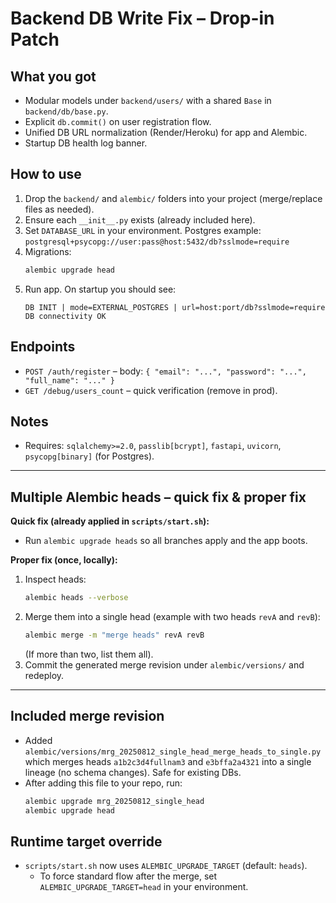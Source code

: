# Backend DB Write Fix – Drop-in Patch

## What you got
- Modular models under `backend/users/` with a shared `Base` in `backend/db/base.py`.
- Explicit `db.commit()` on user registration flow.
- Unified DB URL normalization (Render/Heroku) for app and Alembic.
- Startup DB health log banner.

## How to use
1. Drop the `backend/` and `alembic/` folders into your project (merge/replace files as needed).
2. Ensure each `__init__.py` exists (already included here).
3. Set `DATABASE_URL` in your environment. Postgres example: `postgresql+psycopg://user:pass@host:5432/db?sslmode=require`
4. Migrations:
   ```bash
   alembic upgrade head
   ```
5. Run app. On startup you should see:
   ```
   DB INIT | mode=EXTERNAL_POSTGRES | url=host:port/db?sslmode=require
   DB connectivity OK
   ```

## Endpoints
- `POST /auth/register` – body: `{ "email": "...", "password": "...", "full_name": "..." }`
- `GET /debug/users_count` – quick verification (remove in prod).

## Notes
- Requires: `sqlalchemy>=2.0`, `passlib[bcrypt]`, `fastapi`, `uvicorn`, `psycopg[binary]` (for Postgres).


---
## Multiple Alembic heads – quick fix & proper fix
**Quick fix (already applied in `scripts/start.sh`):**
- Run `alembic upgrade heads` so all branches apply and the app boots.

**Proper fix (once, locally):**
1. Inspect heads:
   ```bash
   alembic heads --verbose
   ```
2. Merge them into a single head (example with two heads `revA` and `revB`):
   ```bash
   alembic merge -m "merge heads" revA revB
   ```
   (If more than two, list them all).
3. Commit the generated merge revision under `alembic/versions/` and redeploy.

---
## Included merge revision
- Added `alembic/versions/mrg_20250812_single_head_merge_heads_to_single.py` which merges heads `a1b2c3d4fullnam3` and `e3bffa2a4321` into a single lineage (no schema changes). Safe for existing DBs.
- After adding this file to your repo, run:
  ```bash
  alembic upgrade mrg_20250812_single_head
  alembic upgrade head
  ```

## Runtime target override
- `scripts/start.sh` now uses `ALEMBIC_UPGRADE_TARGET` (default: `heads`).
  - To force standard flow after the merge, set `ALEMBIC_UPGRADE_TARGET=head` in your environment.
